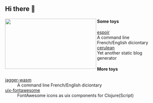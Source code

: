 ## Hi there 👋
<div>
    <img align="left" width="300" height="165" src="https://github-readme-stats.vercel.app/api/top-langs/?username=imakira&layout=compact">
    <div>
        <h4>Some toys</h3>
        <dl>
            <dt>
                <a href="https://github.com/imakira/espoir">espoir</a>
            </dt>
            <dd>A command line French/English diciontary</dd>
            <dt>
                <a href="https://github.com/imakira/cerulean">cerulean</a>
            </dt>
            <dd>Yet another static blog generator</dd>
        </dl>
    </div>
</div>

<div>
    <h4>More toys</h4>
    <dt>
        <a href="https://github.com/imakira/jagger-wasm">jagger-wasm</a>
    </dt>
    <dd>A command line French/English diciontary</dd>
    <dt>
        <a href="https://github.com/imakira/uix-fontawesome">uix-fontawesome</a>
    </dt>
    <dd> FontAwesome icons as uix components for Clojure(Script) </dd>
</div>
